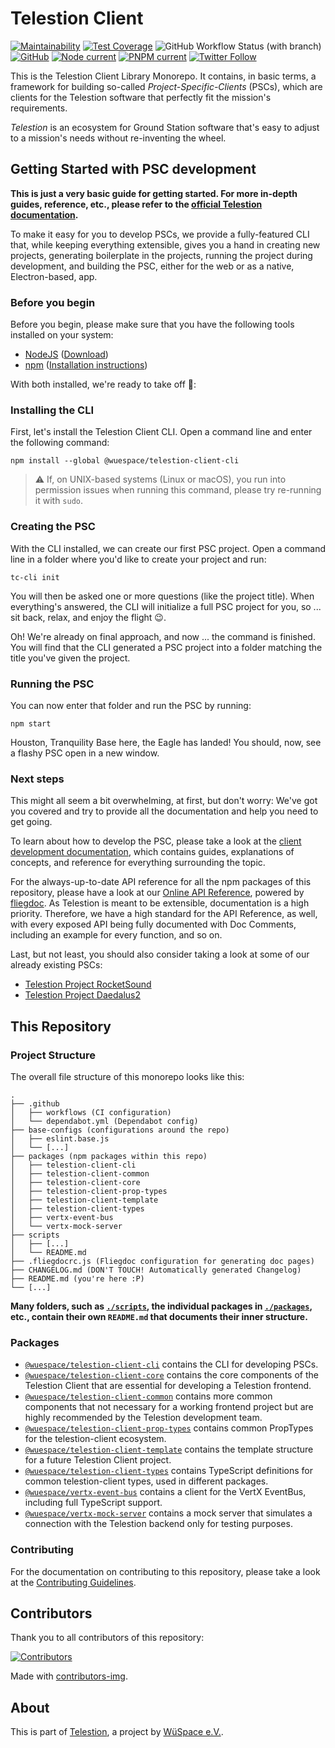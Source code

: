 # Telestion Client

[![Maintainability](https://api.codeclimate.com/v1/badges/5fb6ccd02dd3152ef03f/maintainability)](https://codeclimate.com/github/wuespace/telestion-client/maintainability)
[![Test Coverage](https://api.codeclimate.com/v1/badges/5fb6ccd02dd3152ef03f/test_coverage)](https://codeclimate.com/github/wuespace/telestion-client/test_coverage)
![GitHub Workflow Status (with branch)](https://img.shields.io/github/actions/workflow/status/wuespace/telestion-client/ci.yml?branch=main)
[![GitHub](https://img.shields.io/github/license/wuespace/telestion-client)](LICENSE)
[![Node current](https://img.shields.io/badge/node-%3E%3D14-brightgreen)](package.json)
[![PNPM current](https://img.shields.io/badge/pnpm-7-brightgreen)](package.json)
[![Twitter Follow](https://img.shields.io/twitter/follow/wuespace?style=social)](https://twitter.com/wuespace)

This is the Telestion Client Library Monorepo. It contains, in basic terms, a framework for building so-called
_Project-Specific-Clients_ (PSCs), which are clients for the Telestion software that perfectly fit
the mission's requirements.

_Telestion_ is an ecosystem for Ground Station software that's easy to adjust to a mission's needs
without re-inventing the wheel.

## Getting Started with PSC development

**This is just a very basic guide for getting started. For more in-depth guides, reference, etc.,
please refer to the [official Telestion documentation](https://docs.telestion.wuespace.de/).**

To make it easy for you to develop PSCs, we provide a fully-featured CLI that, while keeping everything extensible,
gives you a hand in creating new projects, generating boilerplate in the projects,
running the project during development, and building the PSC, either for the web or as a native, Electron-based, app.

### Before you begin

Before you begin, please make sure that you have the following tools installed on your system:

- [NodeJS](https://nodejs.org/en/) ([Download](https://nodejs.org/en/download/))
- [npm](https://www.npmjs.com/) ([Installation instructions](https://docs.npmjs.com/downloading-and-installing-node-js-and-npm))

With both installed, we're ready to take off 🚀:

### Installing the CLI

First, let's install the Telestion Client CLI. Open a command line and enter the following command:

```shell
npm install --global @wuespace/telestion-client-cli
```

> ⚠ If, on UNIX-based systems (Linux or macOS), you run into permission issues when running this command,
> please try re-running it with `sudo`.

### Creating the PSC

With the CLI installed, we can create our first PSC project.
Open a command line in a folder where you'd like to create your project and run:

```shell
tc-cli init
```

You will then be asked one or more questions (like the project title).
When everything's answered, the CLI will initialize a full PSC project for you, so ... sit back, relax,
and enjoy the flight 😉.

Oh! We're already on final approach, and now ... the command is finished.
You will find that the CLI generated a PSC project into a folder matching the title you've given the project.

### Running the PSC

You can now enter that folder and run the PSC by running:

```shell
npm start
```

Houston, Tranquility Base here, the Eagle has landed! You should, now, see a flashy PSC open in a new window.

### Next steps

This might all seem a bit overwhelming, at first, but don't worry: We've got you covered
and try to provide all the documentation and help you need to get going.

To learn about how to develop the PSC, please take a look at the
[client development documentation](https://docs.telestion.wuespace.de/client/), which contains guides,
explanations of concepts, and reference for everything surrounding the topic.

For the always-up-to-date API reference for all the npm packages of this repository, please have a look at our
[Online API Reference](https://wuespace.github.io/telestion-client/),
powered by [fliegdoc](https://github.com/fliegwerk/fliegdoc).
As Telestion is meant to be extensible, documentation is a high priority.
Therefore, we have a high standard for the API Reference, as well, with every exposed API being fully documented
with Doc Comments, including an example for every function, and so on.

Last, but not least, you should also consider taking a look at some of our already existing PSCs:

- [Telestion Project RocketSound](https://github.com/wuespace/telestion-project-rocketsound)
- [Telestion Project Daedalus2](https://github.com/wuespace/telestion-project-daedalus2)

## This Repository

### Project Structure

The overall file structure of this monorepo looks like this:

```
.
├── .github
│   ├── workflows (CI configuration)
│   └── dependabot.yml (Dependabot config)
├── base-configs (configurations around the repo)
│   ├── eslint.base.js
│   └── [...]
├── packages (npm packages within this repo)
│   ├── telestion-client-cli
│   ├── telestion-client-common
│   ├── telestion-client-core
│   ├── telestion-client-prop-types
│   ├── telestion-client-template
│   ├── telestion-client-types
│   ├── vertx-event-bus
│   └── vertx-mock-server
├── scripts
│   ├── [...]
│   └── README.md
├── .fliegdocrc.js (Fliegdoc configuration for generating doc pages)
├── CHANGELOG.md (DON'T TOUCH! Automatically generated Changelog)
├── README.md (you're here :P)
└── [...]
```

**Many folders, such as [`./scripts`](./scripts), the individual packages in [`./packages`](./packages), etc.,
contain their own `README.md` that documents their inner structure.**

### Packages

- [`@wuespace/telestion-client-cli`](./packages/telestion-client-cli) contains the CLI for developing PSCs.
- [`@wuespace/telestion-client-core`](./packages/telestion-client-core) contains the core components
  of the Telestion Client that are essential for developing a Telestion frontend.
- [`@wuespace/telestion-client-common`](./packages/telestion-client-common) contains more common components
  that not necessary for a working frontend project but are highly recommended by the Telestion development team.
- [`@wuespace/telestion-client-prop-types`](./packages/telestion-client-prop-types) contains common PropTypes
  for the telestion-client ecosystem.
- [`@wuespace/telestion-client-template`](./packages/telestion-client-template) contains the template structure
  for a future Telestion Client project.
- [`@wuespace/telestion-client-types`](./packages/telestion-client-types) contains TypeScript definitions
  for common telestion-client types, used in different packages.
- [`@wuespace/vertx-event-bus`](./packages/vertx-event-bus) contains a client for the VertX EventBus,
  including full TypeScript support.
- [`@wuespace/vertx-mock-server`](./packages/vertx-mock-server) contains a mock server that simulates a connection
  with the Telestion backend only for testing purposes.

### Contributing

For the documentation on contributing to this repository,
please take a look at the [Contributing Guidelines](./CONTRIBUTING.md).

## Contributors

Thank you to all contributors of this repository:

[![Contributors](https://contrib.rocks/image?repo=wuespace/telestion-client)](https://github.com/wuespace/telestion-client/graphs/contributors)

Made with [contributors-img](https://contrib.rocks).

## About

This is part of [Telestion](https://telestion.wuespace.de/), a project by [WüSpace e.V.](https://www.wuespace.de/).
